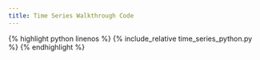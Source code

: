 ```yaml
---
title: Time Series Walkthrough Code
---
```


{% highlight python linenos %}
{% include_relative time_series_python.py %}
{% endhighlight %}

